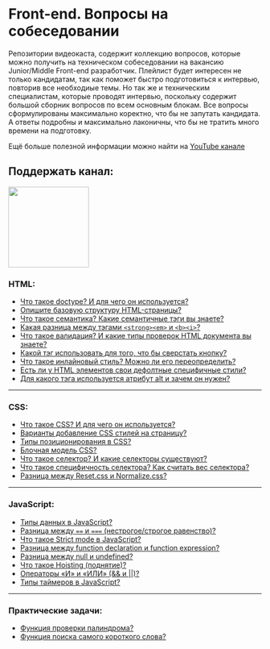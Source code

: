 #  Front-end. Вопросы на собеседовании
Репозитории видеокаста, содержит коллекцию вопросов, которые можно получить на техническом собеседовании на вакансию Junior/Middle Front-end разработчик. 
Плейлист будет интересен не только кандидатам, так как поможет быстро подготовиться к интервью, повторив все необходиые темы.
Но так же и техническим специалистам, которые проводят интервью, поскольку содержит большой сборник вопросов по всем основным блокам.
Все вопросы сформулированы максимально коректно, что бы не запутать кандидата.
А ответы подробны и максимально лаконичны, что бы не тратить много времени на подготовку.

Ещё больше полезной информации можно найти на [YouTube канале](https://youtube.com/c/YauhenKavalchuk)

## Поддержать канал:

<a href="https://www.patreon.com/YauhenKavalchuk" target="_blank">
  <img src="https://c5.patreon.com/external/logo/become_a_patron_button@2x.png" width="160">
</a>

### HTML:
- [Что такое doctype? И для чего он используется?]()
- [Опишите базовую структуру HTML-страницы?]()
- [Что такое семантика? Какие семантичные тэги вы знаете?]()
- [Какая разница между тэгами `<strong><em>` и `<b><i>`?]()
- [Что такое валидация? И какие типы проверок HTML документа вы знаете?]()
- [Какой тэг использовать для того, что бы сверстать кнопку?]()
- [Что такое инлайновый стиль? Можно ли его переопределить?]()
- [Есть ли у HTML элементов свои дефолтные специфичные стили?]()
- [Для какого тэга используется атрибут alt и зачем он нужен?]()
---

### CSS:
- [Что такое CSS? И для чего он используется?]()
- [Варианты добавление CSS стилей на страницу?]()
- [Типы позиционирования в CSS?]()
- [Блочная модель CSS?]()
- [Что такое селектор? И какие селекторы существуют?]()
- [Что такое специфичность селектора? Как считать вес селектора?]()
- [Разница между Reset.css и Normalize.css?]()
---

### JavaScript:
- [Типы данных в JavaScript?]()
- [Разница между `==` и `===` (нестрогое/строгое равенство)?]()
- [Что такое Strict mode в JavaScript?]()
- [Разница между function declaration и function expression?]()
- [Разница между null и undefined?]()
- [Что такое Hoisting (поднятие)?]()
- [Операторы «И» и «ИЛИ» (&& и ||)?]()
- [Типы таймеров в JavaScript?]()
---

### Практические задачи:
- [Функция проверки палиндрома?]()
- [Функция поиска самого короткого слова?]()
